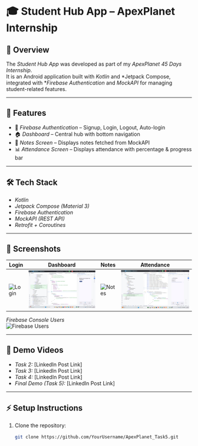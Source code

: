 # 🎓 Student Hub App – ApexPlanet Internship  

## 📌 Overview  
The *Student Hub App* was developed as part of my *ApexPlanet 45 Days Internship*.  
It is an Android application built with *Kotlin* and *Jetpack Compose, integrated with **Firebase Authentication* and *MockAPI* for managing student-related features.  

---

## 🚀 Features  
- 🔑 *Firebase Authentication* – Signup, Login, Logout, Auto-login  
- 🏠 *Dashboard* – Central hub with bottom navigation  
- 📘 *Notes Screen* – Displays notes fetched from MockAPI  
- 📊 *Attendance Screen* – Displays attendance with percentage & progress bar  

---

## 🛠 Tech Stack  
- *Kotlin*  
- *Jetpack Compose (Material 3)*  
- *Firebase Authentication*  
- *MockAPI (REST API)*  
- *Retrofit + Coroutines*  

---

## 📸 Screenshots  

| Login | Dashboard | Notes | Attendance |
|-------|-----------|-------|------------|
| ![Login](screenshots/login.png) | ![Dashboard](https://github.com/Juluru-Madhuri/ApexPlanet_Task5/blob/main/task5_dashboard.png) | ![Notes](screenshots/notes.png) | ![Attendance](https://github.com/Juluru-Madhuri/ApexPlanet_Task5/blob/main/task5_attendance.png) |

*Firebase Console Users*  
![Firebase Users](screenshots/firebase_users.png)  

---

## 🎥 Demo Videos  

- *Task 2:* [LinkedIn Post Link]  
- *Task 3:* [LinkedIn Post Link]  
- *Task 4:* [LinkedIn Post Link]  
- *Final Demo (Task 5):* [LinkedIn Post Link]  

---

## ⚡ Setup Instructions  

1. Clone the repository:  
   ```bash
   git clone https://github.com/YourUsername/ApexPlanet_Task5.git
